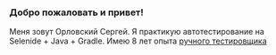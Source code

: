 ### Добро пожаловать и привет!

Меня зовут Орловский Сергей. Я практикую автотестирование на Selenide + Java + Gradle.
Имею 8 лет опыта [ручного тестировщика](https://hh.ru/resume/aa097941ff081202d00039ed1f55656c344377)

<!--
**glazmaikh/glazmaikh** is a ✨ _special_ ✨ repository because its `README.md` (this file) appears on your GitHub profile.

Here are some ideas to get you started:

- 🔭 I’m currently working on ...
- 🌱 I’m currently learning ...
- 👯 I’m looking to collaborate on ...
- 🤔 I’m looking for help with ...
- 💬 Ask me about ...
- 📫 How to reach me: ...
- 😄 Pronouns: ...
- ⚡ Fun fact: ...
-->
